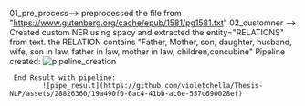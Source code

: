 01_pre_process--> preprocessed the file from "https://www.gutenberg.org/cache/epub/1581/pg1581.txt"
02_customner --> Created custom NER using spacy and extracted the entity="RELATIONS" from text. the RELATION contains "Father, Mother, son, daughter, husband, wife, son in law, father in law, mother in law, children,concubine"
      Pipeline created:
              ![pipeline_creation](https://github.com/violetchella/Thesis-NLP/assets/28826360/3c7eae8a-71e1-4e1f-9595-21c48c4cbb94)

     End Result with pipeline:
            ![pipe_result](https://github.com/violetchella/Thesis-NLP/assets/28826360/19a490f0-6ac4-41bb-ac0e-557c690028ef)
